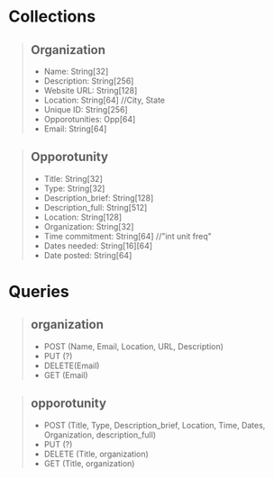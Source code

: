 # Collections

> ## Organization
> - Name: String[32]
> - Description: String[256]
> - Website URL: String[128]
> - Location: String[64] //City, State
> - Unique ID: String[256]
> - Opporotunities: Opp[64]
> - Email: String[64]
    
> ## Opporotunity
> - Title: String[32]
> - Type: String[32]
> - Description_brief: String[128]
> - Description_full: String[512]
> - Location: String[128]
> - Organization: String[32]
> - Time commitment: String[64] //"int unit freq"
> - Dates needed: String[16][64]
> - Date posted: String[64]
       
# Queries
> ## organization
> - POST (Name, Email, Location, URL, Description)
> - PUT (?)
> - DELETE(Email)
> - GET (Email)

> ## opporotunity
> - POST (Title, Type, Description_brief, Location, Time, Dates, Organization, description_full)
> - PUT (?)
> - DELETE (Title, organization)
> - GET (Title, organization)


